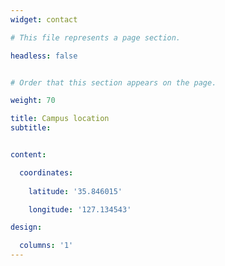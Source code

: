 ```yaml
---
widget: contact

# This file represents a page section.

headless: false


# Order that this section appears on the page.

weight: 70

title: Campus location
subtitle:


content:

  coordinates:
    
    latitude: '35.846015'

    longitude: '127.134543'

design:

  columns: '1'
---
```


